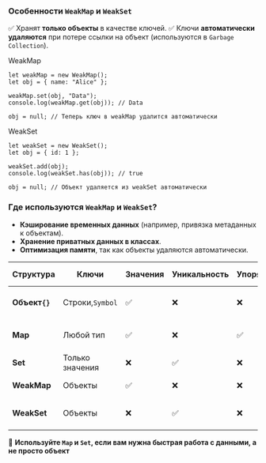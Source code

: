 ### **Особенности `WeakMap` и `WeakSet`**

✅ Хранят **только объекты** в качестве ключей.
✅ Ключи **автоматически удаляются** при потере ссылки на объект (используются в `Garbage Collection`).

WeakMap

```
let weakMap = new WeakMap();
let obj = { name: "Alice" };

weakMap.set(obj, "Data");
console.log(weakMap.get(obj)); // Data

obj = null; // Теперь ключ в weakMap удалится автоматически

```

WeakSet

```
let weakSet = new WeakSet();
let obj = { id: 1 };

weakSet.add(obj);
console.log(weakSet.has(obj)); // true

obj = null; // Объект удаляется из weakSet автоматически

```

### **Где используются `WeakMap` и `WeakSet`?**

* **Кэширование временных данных** (например, привязка метаданных к объектам).
* **Хранение приватных данных в классах**.
* **Оптимизация памяти**, так как объекты удаляются автоматически.



| Структура   | Ключи                    | Значения | Уникальность | Упорядоченность | Где использовать?                     |
| -------------------- | ----------------------------- | ---------------- | ------------------------ | ------------------------------ | ---------------------------------------------------- |
| **Объект`{}`** | Строки,`Symbol`         | ✅               | ❌                       | ❌                             | Простой ключ-значение             |
| **Map**              | Любой тип             | ✅               | ❌                       | ✅                             | Частые добавления/удаления   |
| **Set**              | Только значения | ❌               | ✅                       | ❌                             | Удаление дубликатов                |
| **WeakMap**          | Объекты                | ✅               | ❌                       | ❌                             | Автоочистка кэша                      |
| **WeakSet**          | Объекты                | ❌               | ✅                       | ❌                             | Хранение временных объектов |

🚀 **Используйте `Map` и `Set`, если вам нужна быстрая работа с данными, а не просто объект**
